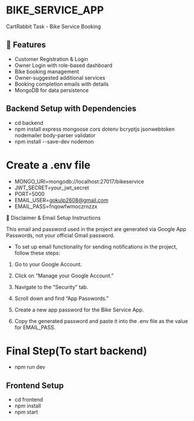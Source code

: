 # BIKE_SERVICE_APP
CartRabbit Task - Bike Service Booking

## 🚀 Features

- Customer Registration & Login
- Owner Login with role-based dashboard
- Bike booking management
- Owner-suggested additional services
- Booking completion emails with details
- MongoDB for data persistence

## Backend Setup with Dependencies

- cd backend
- npm install express mongoose cors dotenv bcryptjs jsonwebtoken nodemailer body-parser validator
- npm install --save-dev nodemon

# Create a .env file

- MONGO_URI=mongodb://localhost:27017/bikeservice
- JWT_SECRET=your_jwt_secret
- PORT=5000
- EMAIL_USER=gokulp2608@gmail.com
- EMAIL_PASS=fnqowfwmoczrnzzx 

📌 Disclaimer & Email Setup Instructions

This email and password used in the project are generated via Google App Passwords, not your official Gmail password.

- To set up email functionality for sending notifications in the project, follow these steps:

1. Go to your Google Account.

2. Click on “Manage your Google Account.”

3. Navigate to the “Security” tab.

4. Scroll down and find “App Passwords.”

5. Create a new app password for the Bike Service App.

6. Copy the generated password and paste it into the .env file as the value for EMAIL_PASS.

# Final Step(To start backend)

- npm run dev 


## Frontend Setup

- cd frontend 
- npm install
- npm start